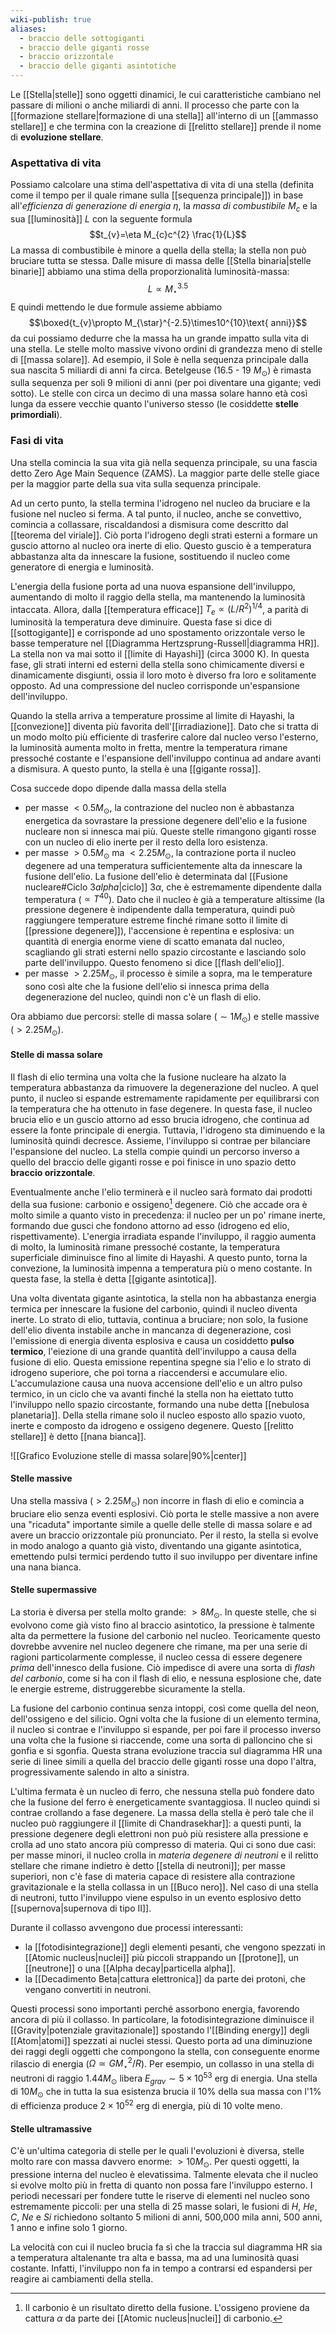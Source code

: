 ```yaml
---
wiki-publish: true
aliases:
  - braccio delle sottogiganti
  - braccio delle giganti rosse
  - braccio orizzontale
  - braccio delle giganti asintotiche
---
```

Le [[Stella|stelle]] sono oggetti dinamici, le cui caratteristiche cambiano nel passare di milioni o anche miliardi di anni. Il processo che parte con la [[formazione stellare|formazione di una stella]] all'interno di un [[ammasso stellare]] e che termina con la creazione di [[relitto stellare]] prende il nome di **evoluzione stellare**.
### Aspettativa di vita
Possiamo calcolare una stima dell'aspettativa di vita di una stella (definita come il tempo per il quale rimane sulla [[sequenza principale]]) in base all'*efficienza di generazione di energia* $\eta$, la *massa di combustibile* $M_{c}$ e la sua [[luminosità]] $L$ con la seguente formula
$$t_{v}=\eta M_{c}c^{2} \frac{1}{L}$$
La massa di combustibile è minore a quella della stella; la stella non può bruciare tutta se stessa. Dalle misure di massa delle [[Stella binaria|stelle binarie]] abbiamo una stima della proporzionalità luminosità-massa:
$$L\propto M_{\star}^{3.5}$$
E quindi mettendo le due formule assieme abbiamo
$$\boxed{t_{v}\propto M_{\star}^{-2.5}\times10^{10}\text{ anni}}$$
da cui possiamo dedurre che la massa ha un grande impatto sulla vita di una stella. Le stelle molto massive vivono ordini di grandezza meno di stelle di [[massa solare]]. Ad esempio, il Sole è nella sequenza principale dalla sua nascita 5 miliardi di anni fa circa. Betelgeuse (16.5 - 19 $M_{\odot}$) è rimasta sulla sequenza per soli 9 milioni di anni (per poi diventare una gigante; vedi sotto). Le stelle con circa un decimo di una massa solare hanno età così lunga da essere vecchie quanto l'universo stesso (le cosiddette **stelle primordiali**).
### Fasi di vita
Una stella comincia la sua vita già nella sequenza principale, su una fascia detto Zero Age Main Sequence (ZAMS). La maggior parte delle stelle giace per la maggior parte della sua vita sulla sequenza principale.

Ad un certo punto, la stella termina l'idrogeno nel nucleo da bruciare e la fusione nel nucleo si ferma. A tal punto, il nucleo, anche se convettivo, comincia a collassare, riscaldandosi a dismisura come descritto dal [[teorema del viriale]]. Ciò porta l'idrogeno degli strati esterni a formare un guscio attorno al nucleo ora inerte di elio. Questo guscio è a temperatura abbastanza alta da innescare la fusione, sostituendo il nucleo come generatore di energia e luminosità.

L'energia della fusione porta ad una nuova espansione dell'inviluppo, aumentando di molto il raggio della stella, ma mantenendo la luminosità intaccata. Allora, dalla [[temperatura efficace]] $T_{e}\propto (L/R^{2})^{1/4}$, a parità di luminosità la temperatura deve diminuire. Questa fase si dice di [[sottogigante]] e corrisponde ad uno spostamento orizzontale verso le basse temperature nel [[Diagramma Hertzsprung-Russell|diagramma HR]]. La stella non va mai sotto il [[limite di Hayashi]] (circa 3000 K). In questa fase, gli strati interni ed esterni della stella sono chimicamente diversi e dinamicamente disgiunti, ossia il loro moto è diverso fra loro e solitamente opposto. Ad una compressione del nucleo corrisponde un'espansione dell'inviluppo.

Quando la stella arriva a temperature prossime al limite di Hayashi, la [[convezione]] diventa più favorita dell'[[irradiazione]]. Dato che si tratta di un modo molto più efficiente di trasferire calore dal nucleo verso l'esterno, la luminosità aumenta molto in fretta, mentre la temperatura rimane pressoché costante e l'espansione dell'inviluppo continua ad andare avanti a dismisura. A questo punto, la stella è una [[gigante rossa]].

Cosa succede dopo dipende dalla massa della stella
- per masse $<0.5M_{\odot}$, la contrazione del nucleo non è abbastanza energetica da sovrastare la pressione degenere dell'elio e la fusione nucleare non si innesca mai più. Queste stelle rimangono giganti rosse con un nucleo di elio inerte per il resto della loro esistenza.
- per masse $>0.5M_{\odot}$ ma $<2.25M_{\odot}$, la contrazione porta il nucleo degenere ad una temperatura sufficientemente alta da innescare la fusione dell'elio. La fusione dell'elio è determinata dal [[Fusione nucleare#Ciclo $3 alpha$|ciclo]] $3\alpha$, che è estremamente dipendente dalla temperatura ($\propto T^{40}$). Dato che il nucleo è già a temperature altissime (la pressione degenere è indipendente dalla temperatura, quindi può raggiungere temperature estreme finché rimane sotto il limite di [[pressione degenere]]), l'accensione è repentina e esplosiva: un quantità di energia enorme viene di scatto emanata dal nucleo, scagliando gli strati esterni nello spazio circostante e lasciando solo parte dell'inviluppo. Questo fenomeno si dice [[flash dell'elio]].
- per masse $>2.25M_{\odot}$, il processo è simile a sopra, ma le temperature sono così alte che la fusione dell'elio si innesca prima della degenerazione del nucleo, quindi non c'è un flash di elio.

Ora abbiamo due percorsi: stelle di massa solare ($\sim1M_{\odot}$) e stelle massive ($>2.25M_{\odot}$).
#### Stelle di massa solare
Il flash di elio termina una volta che la fusione nucleare ha alzato la temperatura abbastanza da rimuovere la degenerazione del nucleo. A quel punto, il nucleo si espande estremamente rapidamente per equilibrarsi con la temperatura che ha ottenuto in fase degenere. In questa fase, il nucleo brucia elio e un guscio attorno ad esso brucia idrogeno, che continua ad essere la fonte principale di energia. Tuttavia, l'idrogeno sta diminuendo e la luminosità quindi decresce. Assieme, l'inviluppo si contrae per bilanciare l'espansione del nucleo. La stella compie quindi un percorso inverso a quello del braccio delle giganti rosse e poi finisce in uno spazio detto **braccio orizzontale**.

Eventualmente anche l'elio terminerà e il nucleo sarà formato dai prodotti della sua fusione: carbonio e ossigeno[^1] degenere. Ciò che accade ora è molto simile a quanto visto in precedenza: il nucleo per un po' rimane inerte, formando due gusci che fondono attorno ad esso (idrogeno ed elio, rispettivamente). L'energia irradiata espande l'inviluppo, il raggio aumenta di molto, la luminosità rimane pressoché costante, la temperatura superficiale diminuisce fino al limite di Hayashi. A questo punto, torna la convezione, la luminosità impenna a temperatura più o meno costante. In questa fase, la stella è detta [[gigante asintotica]].

Una volta diventata gigante asintotica, la stella non ha abbastanza energia termica per innescare la fusione del carbonio, quindi il nucleo diventa inerte. Lo strato di elio, tuttavia, continua a bruciare; non solo, la fusione dell'elio diventa instabile anche in mancanza di degenerazione, così l'emissione di energia diventa esplosiva e causa un cosiddetto **pulso termico**, l'eiezione di una grande quantità dell'inviluppo a causa della fusione di elio. Questa emissione repentina spegne sia l'elio e lo strato di idrogeno superiore, che poi torna a riaccendersi e accumulare elio. L'accumulazione causa una nuova accensione dell'elio e un altro pulso termico, in un ciclo che va avanti finché la stella non ha eiettato tutto l'inviluppo nello spazio circostante, formando una nube detta [[nebulosa planetaria]]. Della stella rimane solo il nucleo esposto allo spazio vuoto, inerte e composto da idrogeno e ossigeno degenere. Questo [[relitto stellare]] è detto [[nana bianca]].

![[Grafico Evoluzione stelle di massa solare|90%|center]]

#### Stelle massive
Una stella massiva ($>2.25M_{\odot}$) non incorre in flash di elio e comincia a bruciare elio senza eventi esplosivi. Ciò porta le stelle massive a non avere una "ricaduta" importante simile a quelle delle stelle di massa solare e ad avere un braccio orizzontale più pronunciato. Per il resto, la stella si evolve in modo analogo a quanto già visto, diventando una gigante asintotica, emettendo pulsi termici perdendo tutto il suo inviluppo per diventare infine una nana bianca.
#### Stelle supermassive
La storia è diversa per stella molto grande: $>8M_{\odot}$. In queste stelle, che si evolvono come già visto fino al braccio asintotico, la pressione è talmente alta da permettere la fusione del carbonio nel nucleo. Teoricamente questo dovrebbe avvenire nel nucleo degenere che rimane, ma per una serie di ragioni particolarmente complesse, il nucleo cessa di essere degenere *prima* dell'innesco della fusione. Ciò impedisce di avere una sorta di *flash del carbonio*, come si ha con il flash di elio, e nessuna esplosione che, date le energie estreme, distruggerebbe sicuramente la stella.

La fusione del carbonio continua senza intoppi, così come quella del neon, dell'ossigeno e del silicio. Ogni volta che la fusione di un elemento termina, il nucleo si contrae e l'inviluppo si espande, per poi fare il processo inverso una volta che la fusione si riaccende, come una sorta di palloncino che si gonfia e si sgonfia. Questa strana evoluzione traccia sul diagramma HR una serie di linee simili a quella del braccio delle giganti rosse una dopo l'altra, progressivamente salendo in alto a sinistra.

L'ultima fermata è un nucleo di ferro, che nessuna stella può fondere dato che la fusione del ferro è energeticamente svantaggiosa. Il nucleo quindi si contrae crollando a fase degenere. La massa della stella è però tale che il nucleo può raggiungere il [[limite di Chandrasekhar]]: a questi punti, la pressione degenere degli elettroni non può più resistere alla pressione e crolla ad uno stato ancora più compresso di materia. Qui ci sono due casi: per masse minori, il nucleo crolla in *materia degenere di neutroni*  e il relitto stellare che rimane indietro è detto [[stella di neutroni]]; per masse superiori, non c'è fase di materia capace di resistere alla contrazione gravitazionale e la stella collassa in un [[Buco nero]]. Nel caso di una stella di neutroni, tutto l'inviluppo viene espulso in un evento esplosivo detto [[supernova|supernova di tipo II]].

Durante il collasso avvengono due processi interessanti:
- la [[fotodisintegrazione]] degli elementi pesanti, che vengono spezzati in [[Atomic nucleus|nuclei]] più piccoli strappando un [[protone]], un [[neutrone]] o una [[Alpha decay|particella alpha]].
- la [[Decadimento Beta|cattura elettronica]] da parte dei protoni, che vengano convertiti in neutroni.

Questi processi sono importanti perché assorbono energia, favorendo ancora di più il collasso. In particolare, la fotodisintegrazione diminuisce il [[Gravity|potenziale gravitazionale]] spostando l'[[Binding energy]] degli [[Atom|atomi]] spezzati ai nuclei stessi. Questo porta ad una diminuzione dei raggi degli oggetti che compongono la stella, con conseguente enorme rilascio di energia ($\Omega\simeq GM_{\star}^{2}/R$). Per esempio, un collasso in una stella di neutroni di raggio $1.44 M_{\odot}$ libera $E_{grav}\sim5\times10^{53}$ erg di energia. Una stella di $10M_{\odot}$ che in tutta la sua esistenza brucia il 10% della sua massa con l'1% di efficienza produce $2\times10^{52}$ erg di energia, più di 10 volte meno.
#### Stelle ultramassive
C'è un'ultima categoria di stelle per le quali l'evoluzioni è diversa, stelle molto rare con massa davvero enorme: $>10M_{\odot}$. Per questi oggetti, la pressione interna del nucleo è elevatissima. Talmente elevata che il nucleo si evolve molto più in fretta di quanto non possa fare l'inviluppo esterno. I periodi necessari per fondere tutte le riserve di elementi nel nucleo sono estremamente piccoli: per una stella di 25 masse solari, le fusioni di $H$, $He$, $C$, $Ne$ e $Si$ richiedono soltanto 5 milioni di anni, 500,000 mila anni, 500 anni, 1 anno e infine solo 1 giorno.

La velocità con cui il nucleo brucia fa sì che la traccia sul diagramma HR sia a temperatura altalenante tra alta e bassa, ma ad una luminosità quasi costante. Infatti, l'inviluppo non fa in tempo a contrarsi ed espandersi per reagire ai cambiamenti della stella.

[^1]: Il carbonio è un risultato diretto della fusione. L'ossigeno proviene da cattura $\alpha$ da parte dei [[Atomic nucleus|nuclei]] di carbonio.